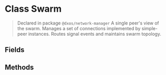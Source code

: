 # Class Swarm
> Declared in package `@dxos/network-manager`
A single peer's view of the swarm.
Manages a set of connections implemented by simple-peer instances.
Routes signal events and maintains swarm topology.

## Fields

## Methods
